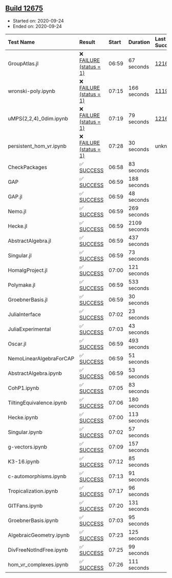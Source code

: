 ## [Build 12675](https://oscarci.mathematik.uni-kl.de/job/oscar/12675/)

* Started on: 2020-09-24
* Ended on: 2020-09-24

| Test Name    | Result | Start | Duration | Last Success | First Failure |
|:-------------|:-------|:------|:---------|:-------------|:--------------|
| GroupAtlas.jl | ❌ [FAILURE (status = 1)](https://oscarci.mathematik.uni-kl.de/job/oscar/12675/artifact/logs/build-12675/GroupAtlas.jl.log) | 06:59 | 67 seconds | [12167](https://oscarci.mathematik.uni-kl.de/job/oscar/12167/) | [12168](https://oscarci.mathematik.uni-kl.de/job/oscar/12168/) |
| wronski-poly.ipynb | ❌ [FAILURE (status = 1)](https://oscarci.mathematik.uni-kl.de/job/oscar/12675/artifact/logs/build-12675/wronski-poly.ipynb.log) | 07:15 | 166 seconds | [11192](https://oscarci.mathematik.uni-kl.de/job/oscar/11192/) | [11193](https://oscarci.mathematik.uni-kl.de/job/oscar/11193/) |
| uMPS(2,2,4)_0dim.ipynb | ❌ [FAILURE (status = 1)](https://oscarci.mathematik.uni-kl.de/job/oscar/12675/artifact/logs/build-12675/uMPS-2-2-4-_0dim.ipynb.log) | 07:19 | 79 seconds | [12167](https://oscarci.mathematik.uni-kl.de/job/oscar/12167/) | [12168](https://oscarci.mathematik.uni-kl.de/job/oscar/12168/) |
| persistent_hom_vr.ipynb | ❌ [FAILURE (status = 1)](https://oscarci.mathematik.uni-kl.de/job/oscar/12675/artifact/logs/build-12675/persistent_hom_vr.ipynb.log) | 07:28 | 30 seconds | unknown | unknown |
| CheckPackages | ✅ [SUCCESS](https://oscarci.mathematik.uni-kl.de/job/oscar/12675/artifact/logs/build-12675/CheckPackages.log) | 06:58 | 83 seconds |  |  |
| GAP | ✅ [SUCCESS](https://oscarci.mathematik.uni-kl.de/job/oscar/12675/artifact/logs/build-12675/GAP.log) | 06:59 | 188 seconds |  |  |
| GAP.jl | ✅ [SUCCESS](https://oscarci.mathematik.uni-kl.de/job/oscar/12675/artifact/logs/build-12675/GAP.jl.log) | 06:59 | 48 seconds |  |  |
| Nemo.jl | ✅ [SUCCESS](https://oscarci.mathematik.uni-kl.de/job/oscar/12675/artifact/logs/build-12675/Nemo.jl.log) | 06:59 | 269 seconds |  |  |
| Hecke.jl | ✅ [SUCCESS](https://oscarci.mathematik.uni-kl.de/job/oscar/12675/artifact/logs/build-12675/Hecke.jl.log) | 06:59 | 2109 seconds |  |  |
| AbstractAlgebra.jl | ✅ [SUCCESS](https://oscarci.mathematik.uni-kl.de/job/oscar/12675/artifact/logs/build-12675/AbstractAlgebra.jl.log) | 06:59 | 437 seconds |  |  |
| Singular.jl | ✅ [SUCCESS](https://oscarci.mathematik.uni-kl.de/job/oscar/12675/artifact/logs/build-12675/Singular.jl.log) | 06:59 | 73 seconds |  |  |
| HomalgProject.jl | ✅ [SUCCESS](https://oscarci.mathematik.uni-kl.de/job/oscar/12675/artifact/logs/build-12675/HomalgProject.jl.log) | 07:00 | 121 seconds |  |  |
| Polymake.jl | ✅ [SUCCESS](https://oscarci.mathematik.uni-kl.de/job/oscar/12675/artifact/logs/build-12675/Polymake.jl.log) | 06:59 | 533 seconds |  |  |
| GroebnerBasis.jl | ✅ [SUCCESS](https://oscarci.mathematik.uni-kl.de/job/oscar/12675/artifact/logs/build-12675/GroebnerBasis.jl.log) | 06:59 | 30 seconds |  |  |
| JuliaInterface | ✅ [SUCCESS](https://oscarci.mathematik.uni-kl.de/job/oscar/12675/artifact/logs/build-12675/JuliaInterface.log) | 07:02 | 23 seconds |  |  |
| JuliaExperimental | ✅ [SUCCESS](https://oscarci.mathematik.uni-kl.de/job/oscar/12675/artifact/logs/build-12675/JuliaExperimental.log) | 07:03 | 43 seconds |  |  |
| Oscar.jl | ✅ [SUCCESS](https://oscarci.mathematik.uni-kl.de/job/oscar/12675/artifact/logs/build-12675/Oscar.jl.log) | 06:59 | 493 seconds |  |  |
| NemoLinearAlgebraForCAP | ✅ [SUCCESS](https://oscarci.mathematik.uni-kl.de/job/oscar/12675/artifact/logs/build-12675/NemoLinearAlgebraForCAP.log) | 06:59 | 51 seconds |  |  |
| AbstractAlgebra.ipynb | ✅ [SUCCESS](https://oscarci.mathematik.uni-kl.de/job/oscar/12675/artifact/logs/build-12675/AbstractAlgebra.ipynb.log) | 06:59 | 53 seconds |  |  |
| CohP1.ipynb | ✅ [SUCCESS](https://oscarci.mathematik.uni-kl.de/job/oscar/12675/artifact/logs/build-12675/CohP1.ipynb.log) | 07:05 | 83 seconds |  |  |
| TiltingEquivalence.ipynb | ✅ [SUCCESS](https://oscarci.mathematik.uni-kl.de/job/oscar/12675/artifact/logs/build-12675/TiltingEquivalence.ipynb.log) | 07:06 | 180 seconds |  |  |
| Hecke.ipynb | ✅ [SUCCESS](https://oscarci.mathematik.uni-kl.de/job/oscar/12675/artifact/logs/build-12675/Hecke.ipynb.log) | 07:00 | 113 seconds |  |  |
| Singular.ipynb | ✅ [SUCCESS](https://oscarci.mathematik.uni-kl.de/job/oscar/12675/artifact/logs/build-12675/Singular.ipynb.log) | 07:02 | 57 seconds |  |  |
| g-vectors.ipynb | ✅ [SUCCESS](https://oscarci.mathematik.uni-kl.de/job/oscar/12675/artifact/logs/build-12675/g-vectors.ipynb.log) | 07:09 | 157 seconds |  |  |
| K3-16.ipynb | ✅ [SUCCESS](https://oscarci.mathematik.uni-kl.de/job/oscar/12675/artifact/logs/build-12675/K3-16.ipynb.log) | 07:12 | 85 seconds |  |  |
| c-automorphisms.ipynb | ✅ [SUCCESS](https://oscarci.mathematik.uni-kl.de/job/oscar/12675/artifact/logs/build-12675/c-automorphisms.ipynb.log) | 07:13 | 91 seconds |  |  |
| Tropicalization.ipynb | ✅ [SUCCESS](https://oscarci.mathematik.uni-kl.de/job/oscar/12675/artifact/logs/build-12675/Tropicalization.ipynb.log) | 07:17 | 96 seconds |  |  |
| GITFans.ipynb | ✅ [SUCCESS](https://oscarci.mathematik.uni-kl.de/job/oscar/12675/artifact/logs/build-12675/GITFans.ipynb.log) | 07:20 | 131 seconds |  |  |
| GroebnerBasis.ipynb | ✅ [SUCCESS](https://oscarci.mathematik.uni-kl.de/job/oscar/12675/artifact/logs/build-12675/GroebnerBasis.ipynb.log) | 07:03 | 95 seconds |  |  |
| AlgebraicGeometry.ipynb | ✅ [SUCCESS](https://oscarci.mathematik.uni-kl.de/job/oscar/12675/artifact/logs/build-12675/AlgebraicGeometry.ipynb.log) | 07:23 | 125 seconds |  |  |
| DivFreeNotIndFree.ipynb | ✅ [SUCCESS](https://oscarci.mathematik.uni-kl.de/job/oscar/12675/artifact/logs/build-12675/DivFreeNotIndFree.ipynb.log) | 07:25 | 99 seconds |  |  |
| hom_vr_complexes.ipynb | ✅ [SUCCESS](https://oscarci.mathematik.uni-kl.de/job/oscar/12675/artifact/logs/build-12675/hom_vr_complexes.ipynb.log) | 07:26 | 111 seconds |  |  |
